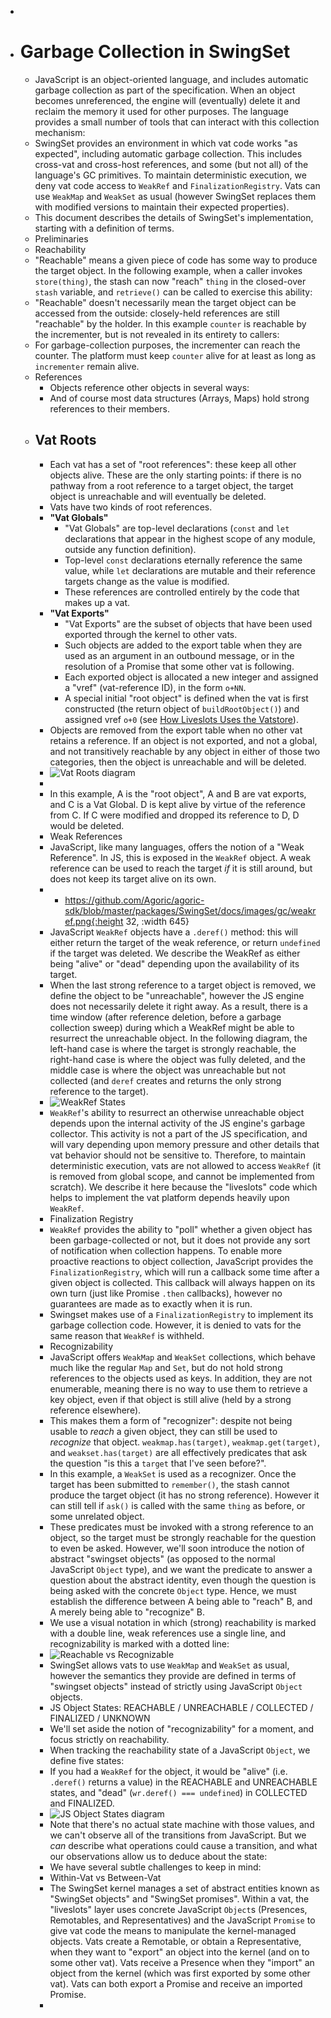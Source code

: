 -
- # Garbage Collection in SwingSet
	- JavaScript is an object-oriented language, and includes automatic garbage collection as part of the specification. When an object becomes unreferenced, the engine will (eventually) delete it and reclaim the memory it used for other purposes. The language provides a small number of tools that can interact with this collection mechanism:
	- SwingSet provides an environment in which vat code works "as expected", including automatic garbage collection. This includes cross-vat and cross-host references, and some (but not all) of the language's GC primitives. To maintain deterministic execution, we deny vat code access to `WeakRef` and `FinalizationRegistry`. Vats can use `WeakMap` and `WeakSet` as usual (however SwingSet replaces them with modified versions to maintain their expected properties).
	- This document describes the details of SwingSet's implementation, starting with a definition of terms.
	- Preliminaries
	- Reachability
	- "Reachable" means a given piece of code has some way to produce the target object. In the following example, when a caller invokes `store(thing)`, the stash can now "reach" `thing` in the closed-over `stash` variable, and `retrieve()` can be called to exercise this ability:
	- "Reachable" doesn't necessarily mean the target object can be accessed from the outside: closely-held references are still "reachable" by the holder. In this example `counter` is reachable by the incrementer, but is not revealed in its entirety to callers:
	- For garbage-collection purposes, the incrementer can reach the counter. The platform must keep `counter` alive for at least as long as `incrementer` remain alive.
	- References
		- Objects reference other objects in several ways:
		- And of course most data structures (Arrays, Maps) hold strong references to their members.
	- ## Vat Roots
		- Each vat has a set of "root references": these keep all other objects alive. These are the only starting points: if there is no pathway from a root reference to a target object, the target object is unreachable and will eventually be deleted.
		- Vats have two kinds of root references.
		- **"Vat Globals"**
			- "Vat Globals" are top-level declarations (`const` and `let` declarations that appear in the highest scope of any module, outside any function definition).
			- Top-level `const` declarations eternally reference the same value, while `let` declarations are mutable and their reference targets change as the value is modified.
			- These references are controlled entirely by the code that makes up a vat.
		- **"Vat Exports"**
			- "Vat Exports" are the subset of objects that have been used exported through the kernel to other vats.
			- Such objects are added to the export table when they are used as an argument in an outbound message, or in the resolution of a Promise that some other vat is following.
			- Each exported object is allocated a new integer and assigned a "vref" (vat-reference ID), in the form `o+NN`.
			- A special initial "root object" is defined when the vat is first constructed (the return object of `buildRootObject()`) and assigned vref `o+0` (see [How Liveslots Uses the Vatstore](../../swingset-liveslots/src/vatstore-usage.md)).
		- Objects are removed from the export table when no other vat retains a reference. If an object is not exported, and not a global, and not transitively reachable by any object in either of those two categories, then the object is unreachable and will be deleted.
		- ![Vat Roots diagram](https://github.com/Agoric/agoric-sdk/raw/master/packages/SwingSet/docs/images/gc/vat-roots.png)
		-
		- In this example, A is the "root object", A and B are vat exports, and C is a Vat Global. D is kept alive by virtue of the reference from C. If C were modified and dropped its reference to D, D would be deleted.
		- Weak References
		- JavaScript, like many languages, offers the notion of a "Weak Reference". In JS, this is exposed in the `WeakRef` object. A weak reference can be used to reach the target *if* it is still around, but does not keep its target alive on its own.
		-
			- https://github.com/Agoric/agoric-sdk/blob/master/packages/SwingSet/docs/images/gc/weakref.png{:height 32, :width 645}
		- JavaScript `WeakRef` objects have a `.deref()` method: this will either return the target of the weak reference, or return `undefined` if the target was deleted. We describe the WeakRef as either being "alive" or "dead" depending upon the availability of its target.
		- When the last strong reference to a target object is removed, we define the object to be "unreachable", however the JS engine does not necessarily delete it right away. As a result, there is a time window (after reference deletion, before a garbage collection sweep) during which a WeakRef might be able to resurrect the unreachable object. In the following diagram, the left-hand case is where the target is strongly reachable, the right-hand case is where the object was fully deleted, and the middle case is where the object was unreachable but not collected (and `deref` creates and returns the only strong reference to the target).
		- ![WeakRef States](./images/gc/weakref-states.png "WeakRef States")
		- `WeakRef`'s ability to resurrect an otherwise unreachable object depends upon the internal activity of the JS engine's garbage collector. This activity is not a part of the JS specification, and will vary depending upon memory pressure and other details that vat behavior should not be sensitive to. Therefore, to maintain deterministic execution, vats are not allowed to access `WeakRef` (it is removed from global scope, and cannot be implemented from scratch). We describe it here because the "liveslots" code which helps to implement the vat platform depends heavily upon `WeakRef`.
		- Finalization Registry
		- `WeakRef` provides the ability to "poll" whether a given object has been garbage-collected or not, but it does not provide any sort of notification when collection happens. To enable more proactive reactions to object collection, JavaScript provides the `FinalizationRegistry`, which will run a callback some time after a given object is collected. This callback will always happen on its own turn (just like Promise `.then` callbacks), however no guarantees are made as to exactly when it is run.
		- Swingset makes use of a `FinalizationRegistry` to implement its garbage collection code. However, it is denied to vats for the same reason that `WeakRef` is withheld.
		- Recognizability
		- JavaScript offers `WeakMap` and `WeakSet` collections, which behave much like the regular `Map` and `Set`, but do not hold strong references to the objects used as keys. In addition, they are not enumerable, meaning there is no way to use them to retrieve a key object, even if that object is still alive (held by a strong reference elsewhere).
		- This makes them a form of "recognizer": despite not being usable to *reach* a given object, they can still be used to *recognize* that object. `weakmap.has(target)`, `weakmap.get(target)`, and `weakset.has(target)` are all effectively predicates that ask the question "is this a `target` that I've seen before?".
		- In this example, a `WeakSet` is used as a recognizer. Once the target has been submitted to `remember()`, the stash cannot produce the target object (it has no strong reference). However it can still tell if `ask()` is called with the same `thing` as before, or some unrelated object.
		- These predicates must be invoked with a strong reference to an object, so the target must be strongly reachable for the question to even be asked. However, we'll soon introduce the notion of abstract "swingset objects" (as opposed to the normal JavaScript `Object` type), and we want the predicate to answer a question about the abstract identity, even though the question is being asked with the concrete `Object` type. Hence, we must establish the difference between A being able to "reach" B, and A merely being able to "recognize" B.
		- We use a visual notation in which (strong) reachability is marked with a double line, weak references use a single line, and recognizability is marked with a dotted line:
		- ![Reachable vs Recognizable](./images/gc/reachable-vs-recognizable.png "Reachable vs Recognizable")
		- SwingSet allows vats to use `WeakMap` and `WeakSet` as usual, however the semantics they provide are defined in terms of "swingset objects" instead of strictly using JavaScript `Object` objects.
		- JS Object States: REACHABLE / UNREACHABLE / COLLECTED / FINALIZED / UNKNOWN
		- We'll set aside the notion of "recognizability" for a moment, and focus strictly on reachability.
		- When tracking the reachability state of a JavaScript `Object`, we define five states:
		- If you had a `WeakRef` for the object, it would be "alive" (i.e. `.deref()` returns a value) in the REACHABLE and UNREACHABLE states, and "dead" (`wr.deref() === undefined`) in COLLECTED and FINALIZED.
		- ![JS Object States diagram](./images/gc/js-object-states.png "JS Object States")
		- Note that there's no actual state machine with those values, and we can't observe all of the transitions from JavaScript. But we *can* describe what operations could cause a transition, and what our observations allow us to deduce about the state:
		- We have several subtle challenges to keep in mind:
		- Within-Vat vs Between-Vat
		- The SwingSet kernel manages a set of abstract entities known as "SwingSet objects" and "SwingSet promises". Within a vat, the "liveslots" layer uses concrete JavaScript `Object`s (Presences, Remotables, and Representatives) and the JavaScript `Promise` to give vat code the means to manipulate the kernel-managed objects. Vats create a Remotable, or obtain a Representative, when they want to "export" an object into the kernel (and on to some other vat). Vats receive a Presence when they "import" an object from the kernel (which was first exported by some other vat). Vats can both export a Promise and receive an imported Promise.
		-